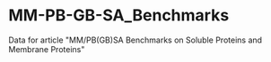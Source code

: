 # MM-PB-GB-SA_Benchmarks

Data for article "MM/PB(GB)SA Benchmarks on Soluble Proteins and Membrane Proteins"
